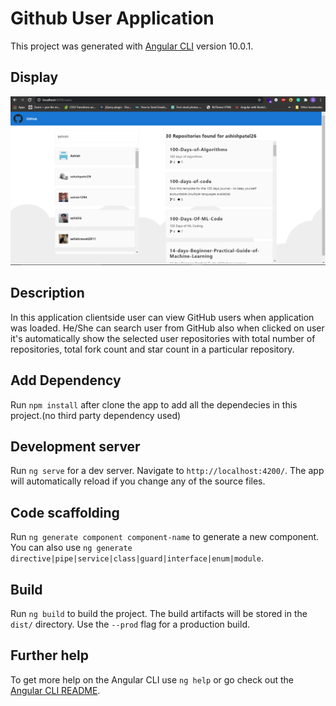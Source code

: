 # Github User Application

This project was generated with [Angular CLI](https://github.com/angular/angular-cli) version 10.0.1.

## Display
![Image of Application](src/assets/screenshot.png)

## Description

In this application clientside user can view GitHub users when application was loaded. He/She can search user from GitHub also when clicked on user it's automatically show the selected user repositories with total number of repositories, total fork count and star count in a particular repository.

## Add Dependency

Run `npm install` after clone the app to add all the dependecies in this project.(no third party dependency used)

## Development server

Run `ng serve` for a dev server. Navigate to `http://localhost:4200/`. The app will automatically reload if you change any of the source files.

## Code scaffolding

Run `ng generate component component-name` to generate a new component. You can also use `ng generate directive|pipe|service|class|guard|interface|enum|module`.

## Build

Run `ng build` to build the project. The build artifacts will be stored in the `dist/` directory. Use the `--prod` flag for a production build.

## Further help

To get more help on the Angular CLI use `ng help` or go check out the [Angular CLI README](https://github.com/angular/angular-cli/blob/master/README.md).
